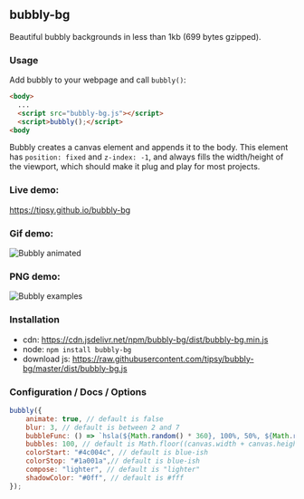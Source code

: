 ## bubbly-bg

Beautiful bubbly backgrounds in less than 1kb (699 bytes gzipped). 

### Usage
Add bubbly to your webpage and call `bubbly()`: 
```html
<body>
  ...
  <script src="bubbly-bg.js"></script>
  <script>bubbly();</script>
<body
```

Bubbly creates a canvas element and appends it to the body. This element has `position: fixed` and `z-index: -1`, and always fills the width/height of the viewport, which should make it plug and play for most projects.

### Live demo:
https://tipsy.github.io/bubbly-bg

### Gif demo:
![Bubbly animated](https://tipsy.github.io/bubbly-bg/bubbly.gif)

### PNG demo:
![Bubbly examples](https://tipsy.github.io/bubbly-bg/bubbly.png)

### Installation
* cdn: https://cdn.jsdelivr.net/npm/bubbly-bg/dist/bubbly-bg.min.js
* node: `npm install bubbly-bg`
* download js: https://raw.githubusercontent.com/tipsy/bubbly-bg/master/dist/bubbly-bg.js

### Configuration / Docs / Options

```javascript
bubbly({
    animate: true, // default is false
    blur: 3, // default is between 2 and 7
    bubbleFunc: () => `hsla(${Math.random() * 360}, 100%, 50%, ${Math.random() * 0.25})`, // default is () => `hsla(0, 0%, 100%, ${r() * 0.1})`)
    bubbles: 100, // default is Math.floor((canvas.width + canvas.height) * 0.02);
    colorStart: "#4c004c", // default is blue-ish
    colorStop: "#1a001a",// default is blue-ish
    compose: "lighter", // default is "lighter"
    shadowColor: "#0ff", // default is #fff
});
```
